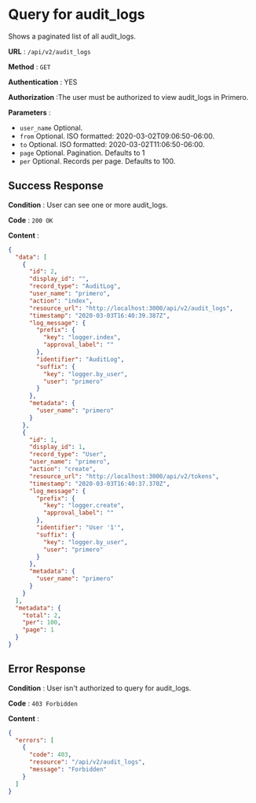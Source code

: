 # Query for audit_logs

Shows a paginated list of all audit_logs.

**URL** : `/api/v2/audit_logs`

**Method** : `GET`

**Authentication** : YES

**Authorization** :The user must be authorized to view audit_logs in Primero.

**Parameters** :

* `user_name` Optional.
* `from` Optional. ISO formatted: 2020-03-02T09:06:50-06:00.
* `to` Optional. ISO formatted: 2020-03-02T11:06:50-06:00.
* `page` Optional. Pagination. Defaults to 1
* `per` Optional. Records per page. Defaults to 100.

## Success Response

**Condition** : User can see one or more audit_logs.

**Code** : `200 OK`

**Content** :

```json
{
  "data": [
    {
      "id": 2,
      "display_id": "",
      "record_type": "AuditLog",
      "user_name": "primero",
      "action": "index",
      "resource_url": "http://localhost:3000/api/v2/audit_logs",
      "timestamp": "2020-03-03T16:40:39.387Z",
      "log_message": {
        "prefix": {
          "key": "logger.index",
          "approval_label": ""
        },
        "identifier": "AuditLog",
        "suffix": {
          "key": "logger.by_user",
          "user": "primero"
        }
      },
      "metadata": {
        "user_name": "primero"
      }
    },
    {
      "id": 1,
      "display_id": 1,
      "record_type": "User",
      "user_name": "primero",
      "action": "create",
      "resource_url": "http://localhost:3000/api/v2/tokens",
      "timestamp": "2020-03-03T16:40:37.370Z",
      "log_message": {
        "prefix": {
          "key": "logger.create",
          "approval_label": ""
        },
        "identifier": "User '1'",
        "suffix": {
          "key": "logger.by_user",
          "user": "primero"
        }
      },
      "metadata": {
        "user_name": "primero"
      }
    }
  ],
  "metadata": {
    "total": 2,
    "per": 100,
    "page": 1
  }
}
```
## Error Response

**Condition** : User isn't authorized to query for audit_logs.

**Code** : `403 Forbidden`

**Content** :

```json
{
  "errors": [
    {
      "code": 403,
      "resource": "/api/v2/audit_logs",
      "message": "Forbidden"
    }
  ]
}
```
